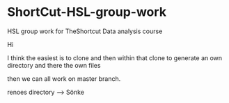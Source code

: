 # ShortCut-HSL-group-work
HSL group work for TheShortcut Data analysis course

Hi

I think the easiest is to clone and then within that clone to generate an own directory and there the own files

then we can all work on master branch.

renoes directory --> Sönke
